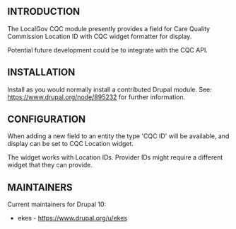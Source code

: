 ## INTRODUCTION

The LocalGov CQC module presently provides a field for Care Quality Commission
Location ID with CQC widget formatter for display.

Potential future development could be to integrate with the CQC API.

## INSTALLATION

Install as you would normally install a contributed Drupal module.
See: https://www.drupal.org/node/895232 for further information.

## CONFIGURATION

When adding a new field to an entity the type 'CQC ID' will be
available, and display can be set to CQC Location widget.

The widget works with Location IDs. Provider IDs might require a different
widget that they can provide.

## MAINTAINERS

Current maintainers for Drupal 10:

- ekes - https://www.drupal.org/u/ekes
